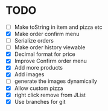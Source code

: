 # TODO
- [ ] Make toString in item and pizza etc
- [x] Make order confirm menu
- [ ] Serialize orders
- [ ] Make order history viewable
- [x] Decimal format for price
- [x] Improve Confirm order menu
- [x] Add more products
- [x] Add images
- [ ] generate the images dynamically
- [x] Allow custom pizza
- [x] right click remove from JList
- [x] Use branches for git